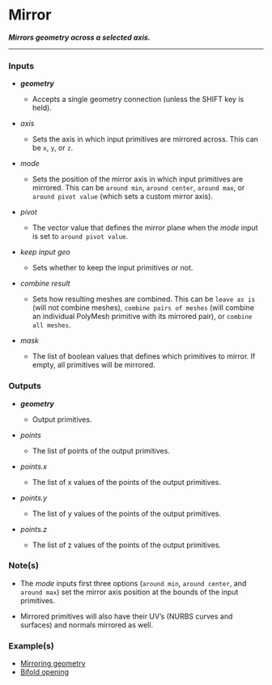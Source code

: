 # Mirror

**_Mirrors geometry across a selected axis._**

---

### Inputs

* **_geometry_**

  * Accepts a single geometry connection (unless the SHIFT key is held).

* _axis_

  * Sets the axis in which input primitives are mirrored across. This can be `x`, `y`, or `z`.

* _mode_

  * Sets the position of the mirror axis in which input primitives are mirrored. This can be `around min`, `around center`, `around max`, or `around pivot value` (which sets a custom mirror axis).

* _pivot_

  * The vector value that defines the mirror plane when the _mode_ input is set to `around pivot value`.

* _keep input geo_

  * Sets whether to keep the input primitives or not.

* _combine result_

  * Sets how resulting meshes are combined. This can be `leave as is` (will not combine meshes), `combine pairs of meshes` (will combine an individual PolyMesh primitive with its mirrored pair), or `combine all meshes`.

* _mask_

  * The list of boolean values that defines which primitives to mirror. If empty, all primitives will be mirrored.


### Outputs

* **_geometry_**

  * Output primitives.

* _points_

  * The list of points of the output primitives.

* _points.x_

  * The list of x values of the points of the output primitives.

* _points.y_

  * The list of y values of the points of the output primitives.

* _points.z_

  * The list of z values of the points of the output primitives.


### Note(s)

* The _mode_ inputs first three options (`around min`, `around center`, and `around max`) set the mirror axis position at the bounds of the input primitives.

* Mirrored primitives will also have their UV’s (NURBS curves and surfaces) and normals mirrored as well.


### Example(s)



* <a href="https://creator.trimble.com/graph?assetURI=whp:a562497a-84f6-44e1-a061-3aec106c2029&version=latest" target="_blank">Mirroring geometry</a>
* <a href="https://creator.trimble.com/graph?assetURI=whp:aa44f91a-92e4-4c34-a541-3392071e5065&version=latest" target="_blank">Bifold opening</a>